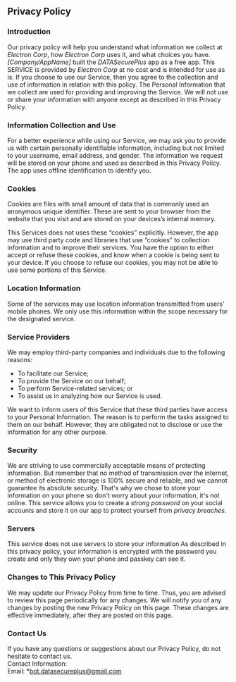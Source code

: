 Privacy Policy  
----------------

### Introduction  
Our privacy policy will help you understand what information we collect at *Electron Corp*, how *Electron Corp* uses it, and what choices you have.
*[Company/AppName]* built the *DATASecurePlus* app as a free app. This SERVICE is provided by *Electron Corp* at no cost and is intended for use as is.
If you choose to use our Service, then you agree to the collection and use of information in  relation with this policy. The Personal Information that we collect are used for providing and improving the Service. We will not use or share your information with anyone except as described in this Privacy Policy.  

### Information Collection and Use  
For a better experience while using our Service, we may ask you to provide us with certain personally identifiable information, including but not limited to your username, email address, and gender. The information we request will be stored on your phone and used as described in this Privacy Policy.
The app uses offline identification to identify you.

### Cookies  
Cookies are files with small amount of data that is commonly used an anonymous unique identifier. These are sent to your browser from the website that you visit and are stored on your devices’s internal memory.  

This Services does not uses these “cookies” explicitly. However, the app may use third party code and libraries that use “cookies” to collection information and to improve their services. You have the option  to either accept or refuse these cookies, and know when a cookie is being sent to your device. If you choose to refuse our cookies, you may not be able to use some portions of this Service.  

### Location Information  
Some of the services may use location information transmitted from users' mobile phones. We only use this information within the scope necessary for the designated service.  


### Service Providers  
We may employ third-party companies and individuals due to the following reasons:  
* To facilitate our Service;
* To provide the Service on our behalf;
* To perform Service-related services; or
* To assist us in analyzing how our Service is used.  

We want to inform users of this Service that these third parties have access to your Personal Information. The reason is to perform the tasks assigned to them on our behalf. However, they are obligated not to disclose or use the information for any other purpose.  

### Security  
We are striving to use commercially acceptable means of protecting information. But remember that no method of transmission over  the internet, or method of electronic storage is 100% secure and reliable, and we cannot guarantee its absolute security.
That's why we chose to store your information on your phone so don't worry about your information, it's not online.
This service allows you to create a *strong password* on your social accounts and store it on our app to protect yourself from *privacy breaches*.

### Servers
This service does not use servers to store your information As described in this privacy policy, your information is encrypted with the password you create and only they own your phone and passkey can see it.

### Changes to This Privacy Policy  
We may update our Privacy Policy from time to time. Thus, you are advised to review this page periodically for any changes. We will notify you of any changes by posting the new Privacy Policy on this page. These changes are effective immediately, after they are posted on this page.  

### Contact Us  
If you have any questions or suggestions about our Privacy Policy, do not hesitate to contact us.  
Contact Information:  
Email: *bot.datasecureplus@gmail.com  
